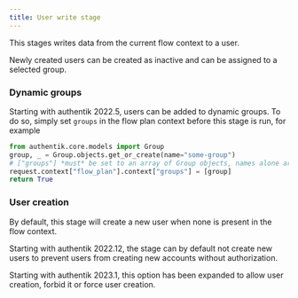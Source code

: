 ```yaml
---
title: User write stage
---
```


This stages writes data from the current flow context to a user.

Newly created users can be created as inactive and can be assigned to a selected group.

### Dynamic groups

Starting with authentik 2022.5, users can be added to dynamic groups. To do so, simply set `groups` in the flow plan context before this stage is run, for example

```python
from authentik.core.models import Group
group, _ = Group.objects.get_or_create(name="some-group")
# ["groups"] *must* be set to an array of Group objects, names alone are not enough.
request.context["flow_plan"].context["groups"] = [group]
return True
```

### User creation

By default, this stage will create a new user when none is present in the flow context.

Starting with authentik 2022.12, the stage can by default not create new users to prevent users from creating new accounts without authorization.

Starting with authentik 2023.1, this option has been expanded to allow user creation, forbid it or force user creation.
